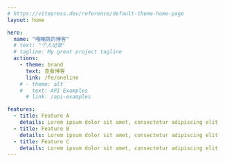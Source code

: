 ```yaml
---
# https://vitepress.dev/reference/default-theme-home-page
layout: home

hero:
  name: "嘎嘣跳的博客"
  # text: "个人记录"
  # tagline: My great project tagline
  actions:
    - theme: brand
      text: 查看博客
      link: /fe/oneline
    # - theme: alt
    #   text: API Examples
      # link: /api-examples

features:
  - title: Feature A
    details: Lorem ipsum dolor sit amet, consectetur adipiscing elit
  - title: Feature B
    details: Lorem ipsum dolor sit amet, consectetur adipiscing elit
  - title: Feature C
    details: Lorem ipsum dolor sit amet, consectetur adipiscing elit
---
```


